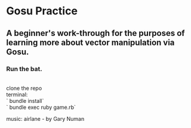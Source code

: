 # Gosu Practice

## A beginner's work-through for the purposes of learning more about vector manipulation via Gosu.

### Run the bat.
<br>
clone the repo <br>
terminal: <br>
` bundle install` <br>
` bundle exec ruby game.rb` <br>

music: airlane - by Gary Numan
